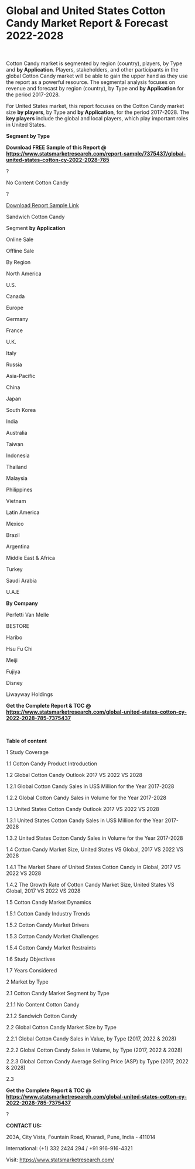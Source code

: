 <h1>Global and United States Cotton Candy Market Report & Forecast 2022-2028</h1><br/><p>Cotton Candy market is segmented by region (country), players, by Type and <strong>by Application</strong>. Players, stakeholders, and other participants in the global Cotton Candy market will be able to gain the upper hand as they use the report as a powerful resource. The segmental analysis focuses on revenue and forecast by region (country), by Type and <strong>by Application</strong> for the period 2017-2028.</p>
 
 
 
 <p>For United States market, this report focuses on the Cotton Candy market size <strong>by players</strong>, by Type and <strong>by Application</strong>, for the period 2017-2028. The <strong>key players</strong> include the global and local players, which play important roles in United States.</p>
 
 
 
 <p><strong>Segment by Type</strong></p>
 
 
 
 <div><b>Download FREE Sample of this Report @ <a href="https://www.statsmarketresearch.com/download-free-sample/7375437/global-united-states-cotton-cy-2022-2028-785">https://www.statsmarketresearch.com/report-sample/7375437/global-united-states-cotton-cy-2022-2028-785</a></b></div>
 
 
 
 <p>? </p>
 
 
 
 <p>No Content Cotton Candy</p>
 
 
 
 <p>? </p>
 
 
 
 <p><a href="https://www.statsmarketresearch.com/download-free-sample/7375437/global-united-states-cotton-cy-2022-2028-785">Download Report Sample Link</a></p>
 
 
 
 <p>Sandwich Cotton Candy</p>
 
 
 
 <p>Segment <strong>by Application</strong></p>
 
 
 
 <p>Online Sale</p>
 
 
 
 <p>Offline Sale</p>
 
 
 
 <p>By Region</p>
 
 
 
 <p>North America</p>
 
 
 
 <p>U.S.</p>
 
 
 
 <p>Canada</p>
 
 
 
 <p>Europe</p>
 
 
 
 <p>Germany</p>
 
 
 
 <p>France</p>
 
 
 
 <p>U.K.</p>
 
 
 
 <p>Italy</p>
 
 
 
 <p>Russia</p>
 
 
 
 <p>Asia-Pacific</p>
 
 
 
 <p>China</p>
 
 
 
 <p>Japan</p>
 
 
 
 <p>South Korea</p>
 
 
 
 <p>India</p>
 
 
 
 <p>Australia</p>
 
 
 
 <p>Taiwan</p>
 
 
 
 <p>Indonesia</p>
 
 
 
 <p>Thailand</p>
 
 
 
 <p>Malaysia</p>
 
 
 
 <p>Philippines</p>
 
 
 
 <p>Vietnam</p>
 
 
 
 <p>Latin America</p>
 
 
 
 <p>Mexico</p>
 
 
 
 <p>Brazil</p>
 
 
 
 <p>Argentina</p>
 
 
 
 <p>Middle East & Africa</p>
 
 
 
 <p>Turkey</p>
 
 
 
 <p>Saudi Arabia</p>
 
 
 
 <p>U.A.E</p>
 
 
 
 <p><strong>By Company</strong></p>
 
 
 
 <p>Perfetti Van Melle</p>
 
 
 
 <p>BESTORE</p>
 
 
 
 <p>Haribo</p>
 
 
 
 <p>Hsu Fu Chi</p>
 
 
 
 <p>Meiji</p>
 
 
 
 <p>Fujiya</p>
 
 
 
 <p>Disney</p>
 
 
 
 <p>Liwayway Holdings</p>
 
 
 
 <div><b>Get the Complete Report & TOC @ <a href="https://www.statsmarketresearch.com/global-united-states-cotton-cy-2022-2028-785-7375437">https://www.statsmarketresearch.com/global-united-states-cotton-cy-2022-2028-785-7375437</a></b></div>
 
 
 
 <p><br />
 
 <b>Table of content</b></p>
 
 
 
 <p>1 Study Coverage<br />
 
 1.1 Cotton Candy Product Introduction<br />
 
 1.2 Global Cotton Candy Outlook 2017 VS 2022 VS 2028<br />
 
 1.2.1 Global Cotton Candy Sales in US$ Million for the Year 2017-2028<br />
 
 1.2.2 Global Cotton Candy Sales in Volume for the Year 2017-2028<br />
 
 1.3 United States Cotton Candy Outlook 2017 VS 2022 VS 2028<br />
 
 1.3.1 United States Cotton Candy Sales in US$ Million for the Year 2017-2028<br />
 
 1.3.2 United States Cotton Candy Sales in Volume for the Year 2017-2028<br />
 
 1.4 Cotton Candy Market Size, United States VS Global, 2017 VS 2022 VS 2028<br />
 
 1.4.1 The Market Share of United States Cotton Candy in Global, 2017 VS 2022 VS 2028<br />
 
 1.4.2 The Growth Rate of Cotton Candy Market Size, United States VS Global, 2017 VS 2022 VS 2028<br />
 
 1.5 Cotton Candy Market Dynamics<br />
 
 1.5.1 Cotton Candy Industry Trends<br />
 
 1.5.2 Cotton Candy Market Drivers<br />
 
 1.5.3 Cotton Candy Market Challenges<br />
 
 1.5.4 Cotton Candy Market Restraints<br />
 
 1.6 Study Objectives<br />
 
 1.7 Years Considered<br />
 
 2 Market by Type<br />
 
 2.1 Cotton Candy Market Segment by Type<br />
 
 2.1.1 No Content Cotton Candy<br />
 
 2.1.2 Sandwich Cotton Candy<br />
 
 2.2 Global Cotton Candy Market Size by Type<br />
 
 2.2.1 Global Cotton Candy Sales in Value, by Type (2017, 2022 & 2028)<br />
 
 2.2.2 Global Cotton Candy Sales in Volume, by Type (2017, 2022 & 2028)<br />
 
 2.2.3 Global Cotton Candy Average Selling Price (ASP) by Type (2017, 2022 & 2028)<br />
 
 2.3</p>
 
 
 
 <div><b>Get the Complete Report & TOC @ <a href="https://www.statsmarketresearch.com/global-united-states-cotton-cy-2022-2028-785-7375437">https://www.statsmarketresearch.com/global-united-states-cotton-cy-2022-2028-785-7375437</a></b></div>
 
 
 
 <p>? </p>
 
 
 
 <p><b>CONTACT US:</b><br />
 
 203A, City Vista, Fountain Road, Kharadi, Pune, India - 411014<br />
 
 International: (+1) 332 2424 294 / +91 916-916-4321<br />
 
 Visit: <a href="https://www.statsmarketresearch.com/">https://www.statsmarketresearch.com/</a></p>